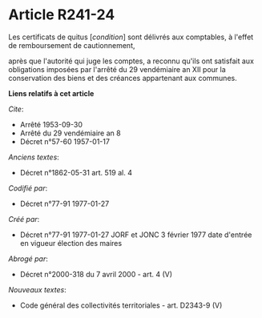 # Article R241-24

Les certificats de quitus [*condition*] sont délivrés aux comptables, à l'effet de remboursement de cautionnement,

après que l'autorité qui juge les comptes, a reconnu qu'ils ont satisfait aux obligations imposées par l'arrêté du 29
vendémiaire an XII pour la conservation des biens et des créances appartenant aux communes.

**Liens relatifs à cet article**

_Cite_:

  - Arrêté 1953-09-30
  - Arrêté du 29 vendémiaire an 8
  - Décret n°57-60 1957-01-17

_Anciens textes_:

  - Décret n°1862-05-31 art. 519 al. 4

_Codifié par_:

  - Décret n°77-91 1977-01-27

_Créé par_:

  - Décret n°77-91 1977-01-27 JORF et JONC 3 février 1977 date d'entrée en vigueur élection des maires

_Abrogé par_:

  - Décret n°2000-318 du 7 avril 2000 - art. 4 (V)

_Nouveaux textes_:

  - Code général des collectivités territoriales - art. D2343-9 (V)
